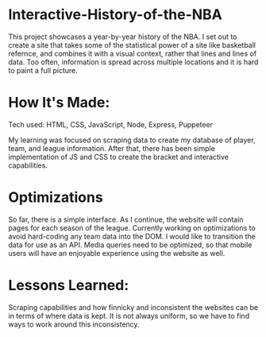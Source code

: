 # Interactive-History-of-the-NBA
This project showcases a year-by-year history of the NBA. I set out to create a site that takes some of the statistical power of a site like basketball refernce, and combines it with a visual context, rather that lines and lines of data. Too often, information is spread across multiple locations and it is hard to paint a full picture. 


# How It's Made:
Tech used: HTML, CSS, JavaScript, Node, Express, Puppeteer

My learning was focused on scraping data to create my database of player, team, and league information. After that, there has been simple implementation of JS and CSS to create the bracket and interactive capabilities. 

# Optimizations
So far, there is a simple interface. As I continue, the website will contain pages for each season of the league. Currently working on optimizations to avoid hard-coding any team data into the DOM. 
I would like to transition the data for use as an API. 
Media queries need to be optimized, so that mobile users will have an enjoyable experience using the website as well. 

# Lessons Learned:
Scraping capabilities and how finnicky and inconsistent the websites can be in terms of where data is kept. It is not always uniform, so we have to find ways to work around this inconsistency. 



